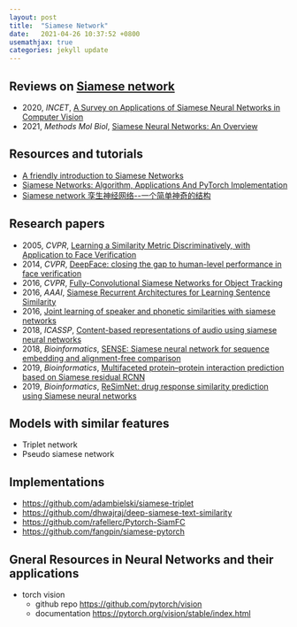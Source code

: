 ```yaml
---
layout: post
title:  "Siamese Network"
date:   2021-04-26 10:37:52 +0800
usemathjax: true
categories: jekyll update
---
```


## Reviews on [Siamese network](https://en.wikipedia.org/wiki/Siamese_neural_network)
- 2020, *INCET*, [A Survey on Applications of Siamese Neural Networks in Computer Vision](https://ieeexplore.ieee.org/document/9153977)
- 2021, *Methods Mol Biol*, [Siamese Neural Networks: An Overview](https://link.springer.com/protocol/10.1007/978-1-0716-0826-5_3)

## Resources and tutorials
- [A friendly introduction to Siamese Networks](https://towardsdatascience.com/a-friendly-introduction-to-siamese-networks-85ab17522942)
- [Siamese Networks: Algorithm, Applications And PyTorch Implementation](https://becominghuman.ai/siamese-networks-algorithm-applications-and-pytorch-implementation-4ffa3304c18)
- [Siamese network 孪生神经网络--一个简单神奇的结构](https://zhuanlan.zhihu.com/p/35040994)

## Research papers
- 2005, *CVPR*, [Learning a Similarity Metric Discriminatively, with Application to Face Verification](http://yann.lecun.com/exdb/publis/pdf/chopra-05.pdf)
- 2014, *CVPR*, [DeepFace: closing the gap to human-level performance in face verification](https://www.cs.toronto.edu/~ranzato/publications/taigman_cvpr14.pdf)
- 2016, *CVPR*, [Fully-Convolutional Siamese Networks for Object Tracking](https://arxiv.org/abs/1606.09549)
- 2016, *AAAI*, [Siamese Recurrent Architectures for Learning Sentence Similarity](http://people.csail.mit.edu/jonasmueller/info/MuellerThyagarajan_AAAI16.pdf)
- 2016, [Joint learning of speaker and phonetic similarities with siamese networks](https://www.isca-speech.org/archive/Interspeech_2016/pdfs/0811.PDF)
- 2018, *ICASSP*, [Content-based representations of audio using siamese neural networks](https://arxiv.org/abs/1710.10974)
- 2018, *Bioinformatics*, [SENSE: Siamese neural network for sequence embedding and alignment-free comparison](https://academic.oup.com/bioinformatics/article/35/11/1820/5140215)
- 2019, *Bioinformatics*, [Multifaceted protein–protein interaction prediction based on Siamese residual RCNN](https://academic.oup.com/bioinformatics/article/35/14/i305/5529260)
- 2019, *Bioinformatics*, [ReSimNet: drug response similarity prediction using Siamese neural networks](https://academic.oup.com/bioinformatics/article/35/24/5249/5497254)


## Models with similar features
- Triplet network
- Pseudo siamese network

## Implementations
- <https://github.com/adambielski/siamese-triplet>
- <https://github.com/dhwajraj/deep-siamese-text-similarity>
- <https://github.com/rafellerc/Pytorch-SiamFC>
- <https://github.com/fangpin/siamese-pytorch>

## Gneral Resources in Neural Networks and their applications
- torch vision
  - github repo <https://github.com/pytorch/vision>
  - documentation <https://pytorch.org/vision/stable/index.html>

